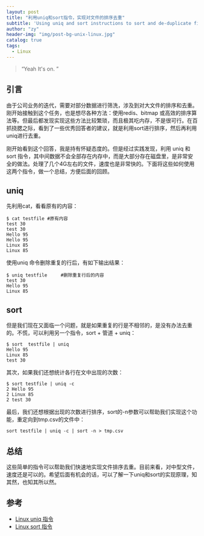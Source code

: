 ```yaml
---
layout: post
title: "利用uniq和sort指令，实现对文件的排序去重"
subtitle: 'Using uniq and sort instructions to sort and de-duplicate files'
author: "zy"
header-img: "img/post-bg-unix-linux.jpg"
catalog: true
tags:
  - Linux
---
```


> “Yeah It's on. ”

## 引言
由于公司业务的迭代，需要对部分数据进行筛洗，涉及到对大文件的排序和去重。刚开始接触到这个任务，也是想尽各种方法：使用redis、bitmap 或高效的排序算法等。但最后都发现实现这些方法比较繁琐，而且极其吃内存，不是很可行。在百抓挠腮之际，看到了一些优秀回答者的建议，就是利用sort进行排序，然后再利用uniq进行去重。

刚开始看到这个回答，我是持有怀疑态度的。但是经过实践发现，利用 uniq 和 sort 指令，其中间数据不会全部存在内存中，而是大部分存在磁盘里，是非常安全的做法。处理了几个4G左右的文件，速度也是非常快的。下面将这些如何使用这两个指令，做一个总结，方便后面的回顾。

## uniq
先利用cat，看看原有的内容：
```
$ cat testfile #原有内容  
test 30  
test 30  
Hello 95  
Hello 95  
Linux 85  
Linux 85 
```
使用uniq 命令删除重复的行后，有如下输出结果：
```
$ uniq testfile     #删除重复行后的内容  
test 30  
Hello 95  
Linux 85 
```
## sort
但是我们现在又面临一个问题，就是如果重复的行是不相邻的，是没有办法去重的。不慌，可以利用另一个指令，sort + 管道 + uniq：
```
$ sort  testfile | uniq
Hello 95  
Linux 85 
test 30
```
其次，如果我们还想统计各行在文中出现的次数：

```
$ sort testfile | uniq -c
2 Hello 95  
2 Linux 85 
2 test 30
```
最后，我们还想根据出现的次数进行排序，sort的-n参数可以帮助我们实现这个功能，重定向到tmp.csv的文件中：

```
sort testfile | uniq -c | sort -n > tmp.csv
```

## 总结
这些简单的指令可以帮助我们快速地实现文件排序去重。目前来看，对中型文件，速度还是可以的。希望后面有机会的话，可以了解一下uniq和sort的实现原理，知其然，也知其所以然。

## 参考
* [Linux uniq 指令](https://www.runoob.com/linux/linux-comm-uniq.html)
* [Linux sort 指令](https://www.runoob.com/linux/linux-comm-sort.html)